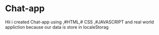 # Chat-app
Hii i created Chat-app using ,#HTML,# CSS ,#JAVASCRIPT and  real world appliction because our data is store in localeStorag
